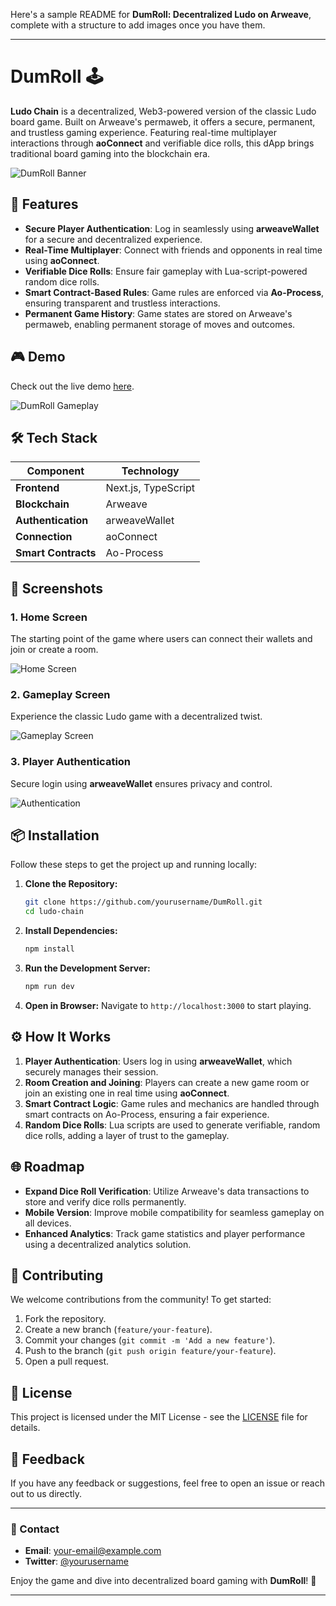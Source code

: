 Here's a sample README for **DumRoll: Decentralized Ludo on Arweave**, complete with a structure to add images once you have them.

---

# DumRoll 🕹️

**Ludo Chain** is a decentralized, Web3-powered version of the classic Ludo board game. Built on Arweave's permaweb, it offers a secure, permanent, and trustless gaming experience. Featuring real-time multiplayer interactions through **aoConnect** and verifiable dice rolls, this dApp brings traditional board gaming into the blockchain era.

![DumRoll Banner](./public/ludo-banner.png)

## 🚀 Features

- **Secure Player Authentication**: Log in seamlessly using **arweaveWallet** for a secure and decentralized experience.
- **Real-Time Multiplayer**: Connect with friends and opponents in real time using **aoConnect**.
- **Verifiable Dice Rolls**: Ensure fair gameplay with Lua-script-powered random dice rolls.
- **Smart Contract-Based Rules**: Game rules are enforced via **Ao-Process**, ensuring transparent and trustless interactions.
- **Permanent Game History**: Game states are stored on Arweave's permaweb, enabling permanent storage of moves and outcomes.

## 🎮 Demo

Check out the live demo [here](https://dum-roll.vercel.app/).

![DumRoll Gameplay](./public/GamePlay.png)

## 🛠️ Tech Stack

| Component      | Technology        |
|----------------|-------------------|
| **Frontend**   | Next.js, TypeScript|
| **Blockchain** | Arweave           |
| **Authentication** | arweaveWallet |
| **Connection** | aoConnect       |
| **Smart Contracts** | Ao-Process    |

## 📸 Screenshots

### 1. Home Screen
The starting point of the game where users can connect their wallets and join or create a room.

![Home Screen](./public/images/home-screen.png)

### 2. Gameplay Screen
Experience the classic Ludo game with a decentralized twist.

![Gameplay Screen](./public/GamePlay.png)

### 3. Player Authentication
Secure login using **arweaveWallet** ensures privacy and control.

![Authentication](./public/auth.png)

## 📦 Installation

Follow these steps to get the project up and running locally:

1. **Clone the Repository:**
   ```bash
   git clone https://github.com/yourusername/DumRoll.git
   cd ludo-chain
   ```

2. **Install Dependencies:**
   ```bash
   npm install
   ```

3. **Run the Development Server:**
   ```bash
   npm run dev
   ```

4. **Open in Browser:**
   Navigate to `http://localhost:3000` to start playing.

## ⚙️ How It Works

1. **Player Authentication**: Users log in using **arweaveWallet**, which securely manages their session.
2. **Room Creation and Joining**: Players can create a new game room or join an existing one in real time using **aoConnect**.
3. **Smart Contract Logic**: Game rules and mechanics are handled through smart contracts on Ao-Process, ensuring a fair experience.
4. **Random Dice Rolls**: Lua scripts are used to generate verifiable, random dice rolls, adding a layer of trust to the gameplay.

## 🌐 Roadmap

- **Expand Dice Roll Verification**: Utilize Arweave's data transactions to store and verify dice rolls permanently.
- **Mobile Version**: Improve mobile compatibility for seamless gameplay on all devices.
- **Enhanced Analytics**: Track game statistics and player performance using a decentralized analytics solution.

## 🤝 Contributing

We welcome contributions from the community! To get started:

1. Fork the repository.
2. Create a new branch (`feature/your-feature`).
3. Commit your changes (`git commit -m 'Add a new feature'`).
4. Push to the branch (`git push origin feature/your-feature`).
5. Open a pull request.

## 📄 License

This project is licensed under the MIT License - see the [LICENSE](./LICENSE) file for details.

## 💬 Feedback

If you have any feedback or suggestions, feel free to open an issue or reach out to us directly.

---

### 📧 Contact

- **Email**: [your-email@example.com](mailto:your-email@example.com)
- **Twitter**: [@yourusername](https://twitter.com/yourusername)

Enjoy the game and dive into decentralized board gaming with **DumRoll**! 🥳

---
